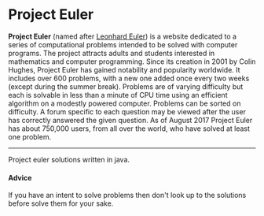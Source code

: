 # Project Euler

**Project Euler** (named after [Leonhard Euler](https://en.wikipedia.org/wiki/Leonhard_Euler)) is a website dedicated to a series of computational problems intended to be solved with computer programs. The project attracts adults and students interested in mathematics and computer programming. Since its creation in 2001 by Colin Hughes, Project Euler has gained notability and popularity worldwide. It includes over 600 problems, with a new one added once every two weeks (except during the summer break). Problems are of varying difficulty but each is solvable in less than a minute of CPU time using an efficient algorithm on a modestly powered computer. Problems can be sorted on difficulty. A forum specific to each question may be viewed after the user has correctly answered the given question. As of August 2017 Project Euler has about 750,000 users, from all over the world, who have solved at least one problem.

---

Project euler solutions written in java. 

#### Advice

If you have an intent to solve problems then don't look up to the solutions before solve them for your sake.